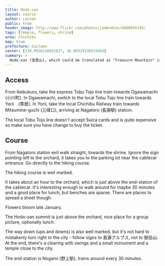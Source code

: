 ```yaml
---
title: Hodo-san
layout: course
author: Leszek
public: true
header_image: http://www.flickr.com/photos/jambodave/8488645196/
tags: [temple, flowers, shrine]
area: Chichibu
map: true
prefecture: Saitama
center: [139.0926218032837, 36.09329130533463]
summary: >
  Hodo-san (宝登山), which could be translated as "Treasure Mountain" is an easy to climb mountain with an orchard of allspice trees. Recommended in late January or early February when the trees are in bloom.
---
```


## Access

From Ikebukuro, take the express Tobu Tojo line train towards Ogawamachi (小川町). In Ogawamachi, switch to the local Tobu Tojo line train towards Yorii　(寄居). In Yorii, take the local Chichibu Railway train towards Mitsumine-guchi (三峰口), arriving at Nagatoro (長瀞駅) station.

The local Tobu Tojo line doesn't accept Suica cards and is quite expensive so make sure you have change to buy the ticket.

## Course

From Nagatoro station exit walk straight, towards the shrine. Ignore the sign pointing left to the orchard, it takes you to the parking lot near the cablecar entrance. Go directly to the hiking course.

The hiking course is well marked.

It takes about an hour to the orchard, which is just above the end-station of the cablecar. It's interesting enough to walk around for maybe 30 minutes and a good place for lunch, but benches are sparse. There are places to spread a sheet though.

Flowers bloom late January.

The Hodo-san summit is just above the orchard, nice place for a group picture, optionally lunch.

The way down (ups and downs) is also well marked, but it's not hard to mistakenly turn right to the city - follow signs to 長瀞アルプス, not to 御岳山. At the end, there's a clearing with swings and a small monument and a temple close to the city.

The end station is Nogami (野上駅), trains around every 30 minutes.
